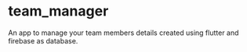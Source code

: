 # team_manager

An app to manage your team members details created using flutter and firebase as database.
